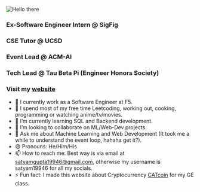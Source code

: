 ![Hello there](https://media.giphy.com/media/3ornk57KwDXf81rjWM/giphy.gif)

### Ex-Software Engineer Intern @ SigFig
### CSE Tutor @ UCSD
### Event Lead @ ACM-AI
### Tech Lead @ Tau Beta Pi (Engineer Honors Society)
### Visit my [website](https://sagupta.tech)

- 🤔 I currently work as a Software Engineer at F5.
- 🔭 I spend most of my free time Leetcoding, working out, cooking, programming or watching anime/tv/movies.
- 🌱 I’m currently learning SQL and Backend development.
- 👯 I’m looking to collaborate on ML/Web-Dev projects.
- 💬 Ask me about Machine Learning and Web Development (It took me a while to understand the event loop, hahaha get it?).
- 😄 Pronouns: He/Him/His
- 📫 How to reach me: Best way is via email at [satyamgupta19946@gmail.com](mailto:satyamgupta19946@gmail.com), otherwise my username is satyam19946 for all my socials.
- ⚡ Fun fact: I made this website about Cryptocurrency [CATcoin](https://sagupta.tech/crypto) for my GE class.

<!--
**Satyam19946/Satyam19946** is a ✨ _special_ ✨ repository because its `README.md` (this file) appears on your GitHub profile.

Here are some ideas to get you started:

- 🔭 I’m currently working on ...
- 🌱 I’m currently learning ...
- 👯 I’m looking to collaborate on ...
- 🤔 I’m looking for help with ...
- 💬 Ask me about ...
- 📫 How to reach me: ...
- 😄 Pronouns: ...
- ⚡ Fun fact: ...
-->
